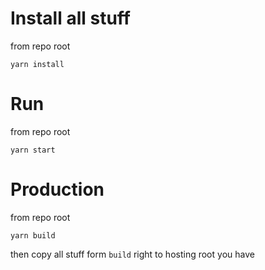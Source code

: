 # Install all stuff
from repo root
```
yarn install
```
# Run
from repo root
```
yarn start
```
# Production
from repo root
```
yarn build
```
then copy all stuff form `build` right to hosting root you have
